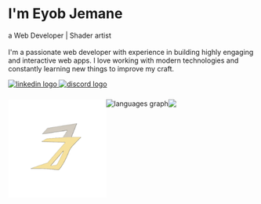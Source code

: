 <h1 align="left" >I'm Eyob Jemane</h1>
<p align="left">a Web Developer | Shader artist <br/><br/>I'm a passionate web developer with experience in building highly engaging and interactive web apps. I love working with modern technologies and constantly learning new things to improve my craft.</p>


<div align="left">
    <a href="https://www.linkedin.com/in/eyob-jemane-0806222b9">
    <img src="https://raw.githubusercontent.com/maurodesouza/profile-readme-generator/master/src/assets/icons/social/linkedin/default.svg" width="52" height="40" alt="linkedin logo"  />
    </a>
    <a href="https://t.me/ChasingShadows4">
    <img src="https://raw.githubusercontent.com/maurodesouza/profile-readme-generator/master/src/assets/icons/social/telegram/default.svg" width="52" height="40" alt="discord logo"  />
    </a>

</div>

###

<img align="left" height="200" src="https://raw.githubusercontent.com/eyob333/eyob33/refs/heads/main/image%20(1).webp"  />


###

<div align="center">
  <img src="https://github-readme-stats.vercel.app/api/top-langs?username=eyob333&locale=en&hide_title=true&layout=compact&card_width=320&langs_count=5&theme=onedark&hide_border=true&order=2" height="150" alt="languages graph" align="left" />
</div>

###

<img align="left" src="https://visitor-badge.laobi.icu/badge?page_id=eyob333.eyob333&"  />



